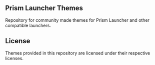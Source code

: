 <!--
SPDX-FileCopyrightText: 2022 Sefa Eyeoglu <contact@scrumplex.net>

SPDX-License-Identifier: CC0-1.0
-->

Prism Launcher Themes
---
Repository for community made themes for Prism Launcher and other compatible launchers.

## License
Themes provided in this repository are licensed under their respective licenses.
